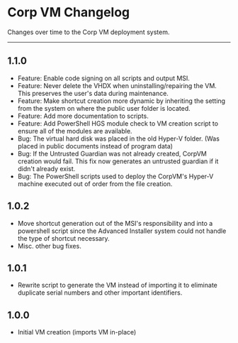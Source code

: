 # Corp VM Changelog

Changes over time to the Corp VM deployment system.

---

## 1.1.0

- Feature: Enable code signing on all scripts and output MSI.
- Feature: Never delete the VHDX when uninstalling/repairing the VM. This preserves the user's data during maintenance.
- Feature: Make shortcut creation more dynamic by inheriting the setting from the system on where the public user folder is located.
- Feature: Add more documentation to scripts.
- Feature: Add PowerShell HGS module check to VM creation script to ensure all of the modules are available.
- Bug: The virtual hard disk was placed in the old Hyper-V folder. (Was placed in public documents instead of program data)
- Bug: If the Untrusted Guardian was not already created, CorpVM creation would fail. This fix now generates an untrusted guardian if it didn't already exist.
- Bug: The PowerShell scripts used to deploy the CorpVM's Hyper-V machine executed out of order from the file creation.

## 1.0.2

- Move shortcut generation out of the MSI's responsibility and into a powershell script since the Advanced Installer system could not handle the type of shortcut necessary.
- Misc. other bug fixes.

## 1.0.1

- Rewrite script to generate the VM instead of importing it to eliminate duplicate serial numbers and other important identifiers.

## 1.0.0

- Initial VM creation (imports VM in-place)
